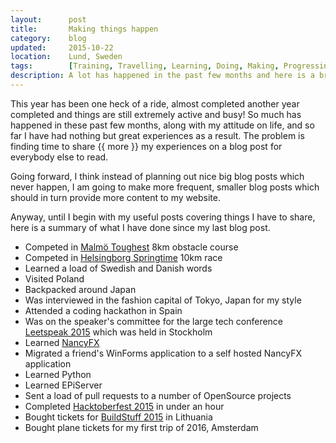 ```yaml
---
layout:      post
title:       Making things happen
category:    blog
updated:     2015-10-22
location:    Lund, Sweden
tags:        [Training, Travelling, Learning, Doing, Making, Progressing, Achieving]
description: A lot has happened in the past few months and here is a break down
---
```

This year has been one heck of a ride, almost completed another year completed and things are still extremely active and busy! So much has happened in these past few months, along with my attitude on life, and so far I have had nothing but great experiences as a result. The problem is finding time to share {{ more }} my experiences on a blog post for everybody else to read.

Going forward, I think instead of planning out nice big blog posts which never happen, I am going to make more frequent, smaller blog posts which should in turn provide more content to my website.

Anyway, until I begin with my useful posts covering things I have to share, here is a summary of what I have done since my last blog post.

- Competed in [Malmö Toughest](http://www.toughest.se/) 8km obstacle course
- Competed in [Helsingborg Springtime](http://www.springtimeihelsingborg.se/) 10km race
- Learned a load of Swedish and Danish words
- Visited Poland
- Backpacked around Japan
- Was interviewed in the fashion capital of Tokyo, Japan for my style
- Attended a coding hackathon in Spain
- Was on the speaker's committee for the large tech conference [Leetspeak 2015](http://www.leetspeak.se/2015/) which was held in Stockholm
- Learned [NancyFX](http://www.nancyfx.org/)
- Migrated a friend's WinForms application to a self hosted NancyFX application
- Learned Python
- Learned EPiServer
- Sent a load of pull requests to a number of OpenSource projects
- Completed [Hacktoberfest 2015](http://hacktoberfest.digitalocean.com/) in under an hour
- Bought tickets for [BuildStuff 2015](http://www.buildstuff.lt/) in Lithuania
- Bought plane tickets for my first trip of 2016, Amsterdam